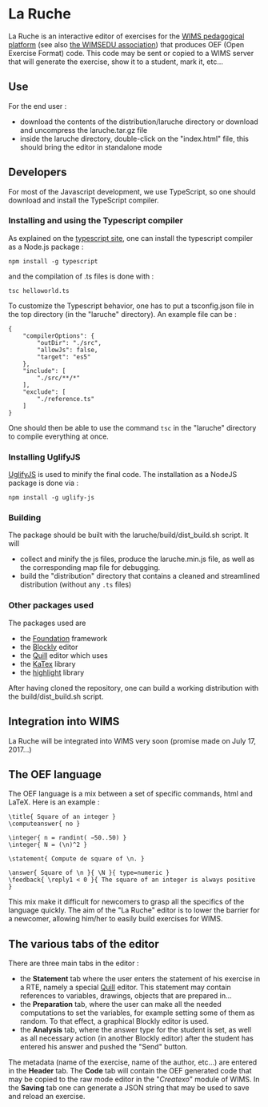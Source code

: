 La Ruche
========
La Ruche is an interactive editor of exercises for the [WIMS pedagogical platform](http://wims.auto.u-psud.fr/wims/) (see also [the WIMSEDU association](http://wimsedu.info)) that produces OEF (Open Exercise Format) code. This code may be sent or copied to a WIMS server that will generate the exercise, show it to a student, mark it, etc...

Use
-----
For the end user :

 - download the contents of the distribution/laruche directory or download and uncompress the laruche.tar.gz file
 - inside the laruche directory, double-click on the "index.html" file, this should bring the editor in standalone mode

Developers
----------------
For most of the Javascript development, we use TypeScript, so one should download and install the TypeScript compiler.

### Installing and using the Typescript compiler
As explained on the [typescript site](https://www.typescriptlang.org/#download-links), one can install the typescript compiler as a Node.js package :

`npm install -g typescript`

and the compilation of .ts files is done with :

`tsc helloworld.ts`

To customize the Typescript behavior, one has to put a tsconfig.json file in the top directory (in the "laruche" directory). An example file can be :
```
{
    "compilerOptions": {
        "outDir": "./src",
        "allowJs": false,
        "target": "es5"
    },
    "include": [
        "./src/**/*"
    ],
    "exclude": [
        "./reference.ts"
    ]
}
```
One should then be able to use the command `tsc` in the "laruche" directory to compile everything at once.

### Installing UglifyJS
[UglifyJS](https://github.com/mishoo/UglifyJS2) is used to minify the final code. The installation as a NodeJS package is done via :

`npm install -g uglify-js`

### Building
The package should be built with the laruche/build/dist_build.sh script.
It will
- collect and minify the js files, produce the laruche.min.js file, as well as the corresponding map file for debugging.
- build the "distribution" directory that contains a cleaned and streamlined distribution (without any `.ts` files)

### Other packages used

The packages used are

 - the [Foundation](http://foundation.zurb.com) framework
 - the [Blockly](https://developers.google.com/blockly/) editor
 - the [Quill](http://quilljs.com) editor which uses
 - the [KaTex](https://khan.github.io/KaTeX/) library
 - the [highlight](https://highlightjs.org/) library

After having cloned the repository, one can build a working distribution with the build/dist_build.sh script.

Integration into WIMS
--------------------------
La Ruche will be integrated into WIMS very soon (promise made on July 17, 2017...)

The OEF language
--------------------------
The OEF language is a mix between a set of specific commands, html and LaTeX. Here is an example :

```
\title{ Square of an integer }
\computeanswer{ no }

\integer{ n = randint( −50..50) }
\integer{ N = (\n)^2 }

\statement{ Compute de square of \n. }

\answer{ Square of \n }{ \N }{ type=numeric }
\feedback{ \reply1 < 0 }{ The square of an integer is always positive }
```

This mix make it difficult for newcomers to grasp all the specifics of the language quickly. The aim of the "La Ruche" editor is to lower the barrier for a newcomer, allowing him/her to easily build exercises for WIMS.

The various tabs of the editor
------------------------------------------
There are three main tabs in the editor :

 - the **Statement** tab where the user enters the statement of his exercise in a RTE, namely a special [Quill](http://quilljs.com) editor. This statement may contain references to variables, drawings, objects that are prepared in...
 - the **Preparation** tab, where the user can make all the needed computations to set the variables, for example setting some of them as random. To that effect, a graphical Blockly editor is used.
 - the **Analysis** tab, where the answer type for the student is set, as well as all necessary action (in another Blockly editor) after the student has entered his answer and pushed the "Send" button.

The metadata (name of the exercise, name of the author, etc...) are entered in the **Header** tab. The **Code** tab will contain the OEF generated code that may be copied to the raw mode editor in the "*Createxo*" module of WIMS. In the **Saving** tab one can generate a JSON string that may be used to save and reload an exercise.
